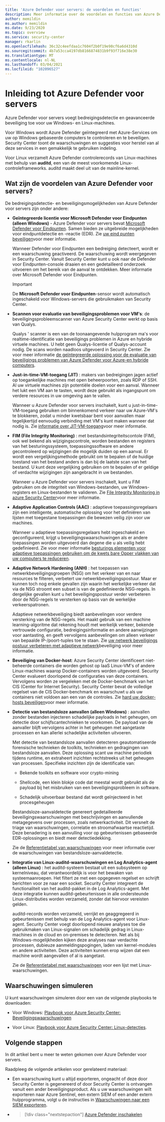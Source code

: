 ```yaml
---
title: 'Azure Defender voor servers: de voordelen en functies'
description: Meer informatie over de voordelen en functies van Azure Defender voor servers.
author: memildin
ms.author: memildin
ms.date: 9/23/2020
ms.topic: overview
ms.service: security-center
manager: rkarlin
ms.openlocfilehash: 36c32c4eefdaa1c7604f2b0f19e98cf6a6d4310d
ms.sourcegitcommit: 4b7a53cca4197db8166874831b9f93f716e38e30
ms.translationtype: MT
ms.contentlocale: nl-NL
ms.lasthandoff: 03/04/2021
ms.locfileid: "102096527"
---
```

# <a name="introduction-to-azure-defender-for-servers"></a>Inleiding tot Azure Defender voor servers

Azure Defender voor servers voegt bedreigingsdetectie en geavanceerde beveiliging toe voor uw Windows- en Linux-machines.

Voor Windows wordt Azure Defender geïntegreerd met Azure-Services om uw op Windows gebaseerde computers te controleren en te beveiligen. Security Center toont de waarschuwingen en suggesties voor herstel van al deze services in een gemakkelijk te gebruiken indeling.

Voor Linux verzamelt Azure Defender controlerecords van Linux-machines met behulp van **auditd**, een van de meest voorkomende Linux-controleframeworks. auditd maakt deel uit van de mainline-kernel. 


## <a name="what-are-the-benefits-of-azure-defender-for-servers"></a>Wat zijn de voordelen van Azure Defender voor servers?

De bedreigingsdetectie- en beveiligingsmogelijkheden van Azure Defender voor servers zijn onder andere:

- **Geïntegreerde licentie voor Microsoft Defender voor Eindpunten (alleen Windows)** - Azure Defender voor servers bevat [Microsoft Defender voor Eindpunten](https://www.microsoft.com/microsoft-365/security/endpoint-defender). Samen bieden ze uitgebreide mogelijkheden voor eindpuntdetectie en -reactie (EDR). Zie [uw eind punten beveiligen](security-center-wdatp.md)voor meer informatie.

    Wanneer Defender voor Eindpunten een bedreiging detecteert, wordt er een waarschuwing geactiveerd. De waarschuwing wordt weergegeven in Security Center. Vanuit Security Center kunt u ook naar de Defender voor Eindpunten-console draaien en een gedetailleerd onderzoek uitvoeren om het bereik van de aanval te ontdekken. Meer informatie over Microsoft Defender voor Eindpunten.

    > [!IMPORTANT]
    > De **Microsoft Defender voor Eindpunten**-sensor wordt automatisch ingeschakeld voor Windows-servers die gebruikmaken van Security Center.

- **Scannen voor evaluatie van beveiligingsproblemen voor VM's**: de beveiligingsprobleemscanner van Azure Security Center werkt op basis van Qualys. 

    Qualys ' scanner is een van de toonaangevende hulpprogram ma's voor realtime-identificatie van beveiligings problemen in Azure en hybride virtuele machines. U hebt geen Qualys-licentie of Qualys-account nodig. De scans worden naadloos uitgevoerd in Security Center. Zie voor meer informatie [de geïntegreerde oplossing voor de evaluatie van beveiligings problemen van Azure Defender voor Azure-en hybride computers](deploy-vulnerability-assessment-vm.md).

- **Just-in-time-VM-toegang (JIT)** : makers van bedreigingen jagen actief op toegankelijke machines met open beheerpoorten, zoals RDP of SSH. Al uw virtuele machines zijn potentiële doelen voor een aanval. Wanneer het lukt een VM aan te tasten, wordt deze gebruikt als ingangspunt om verdere resources in uw omgeving aan te vallen.

    Wanneer u Azure Defender voor servers inschakelt, kunt u just-in-time-VM-toegang gebruiken om binnenkomend verkeer naar uw Azure-VM's te blokkeren, zodat u minder kwetsbaar bent voor aanvallen maar tegelijkertijd eenvoudig verbinding met VM's kunt maken wanneer dat nodig is. Zie [informatie over JIT-VM-toegang](just-in-time-explained.md)voor meer informatie.

- **FIM (File Integrity Monitoring)** : met bestandsintegriteitscontole (FIM), ook wel bekend als wijzigingscontrole, worden bestanden en registers van het besturingssysteem, toepassingssoftware en andere gecontroleerd op wijzigingen die mogelijk duiden op een aanval. Er wordt een vergelijkingsmethode gebruikt om te bepalen of de huidige toestand van het bestand anders is dan bij de laatste scan van het bestand. U kunt deze vergelijking gebruiken om te bepalen of er geldige of verdachte wijzigingen zijn aangebracht in uw bestanden.

    Wanneer u Azure Defender voor servers inschakelt, kunt u FIM gebruiken om de integriteit van Windows-bestanden, uw Windows-registers en Linux-bestanden te valideren. Zie [File Integrity Monitoring in azure Security Center](security-center-file-integrity-monitoring.md)voor meer informatie.

- **Adaptive Application Controls (AAC)** : adaptieve toepassingsregelaars zijn een intelligente, automatische oplossing voor het definiëren van lijsten met toegestane toepassingen die bewezen veilig zijn voor uw machines.

    Wanneer u adaptieve toepassingsregelaars hebt ingeschakeld en geconfigureerd, krijgt u beveiligingswaarschuwingen als er andere toepassingen worden uitgevoerd dan degene die u als veilig hebt gedefinieerd. Zie voor meer informatie [besturings elementen voor adaptieve toepassingen gebruiken om de kwets bare Opper vlakken van uw computers te reduceren](security-center-adaptive-application.md).

- **Adaptive Network Hardening (ANH)** : het toepassen van netwerkbeveiligingsgroepen (NSG) om het verkeer van en naar resources te filteren, verbetert uw netwerkbeveiligingspostuur. Maar er kunnen toch nog enkele gevallen zijn waarin het werkelijke verkeer dat via de NSG stroomt een subset is van de gedefinieerde NSG-regels. In dergelijke gevallen kunt u het beveiligingspostuur verder verbeteren door de NSG-regels te versterken op basis van de werkelijke verkeerspatronen.

    Adaptieve netwerkbeveiliging biedt aanbevelingen voor verdere versterking van de NSG-regels. Het maakt gebruik van een machine learning-algoritme dat rekening houdt met werkelijk verkeer, bekende vertrouwde configuratie, bedreigingsinformatie en andere aanwijzingen voor aantasting, en geeft vervolgens aanbevelingen om alleen verkeer van bepaalde IP-/poort-tuples toe te staan. Zie [uw netwerk beveiligings postuur verbeteren met adaptieve netwerk](security-center-adaptive-network-hardening.md)beveiliging voor meer informatie.

- **Beveiliging van Docker-host**: Azure Security Center identificeert niet-beheerde containers die worden gehost op IaaS Linux-VM's of andere Linux-machines waarop Docker-containers worden uitgevoerd. Security Center evalueert doorlopend de configuraties van deze containers. Vervolgens worden ze vergeleken met de Docker-benchmark van het CIS (Center for Internet Security). Security Center bevat de volledige regelset van de CIS Docker-benchmark en waarschuwt u als uw containers niet voldoen aan een van de controles. Zie [hard uw docker-hosts beveiligen](harden-docker-hosts.md)voor meer informatie.

- **Detectie van bestandsloze aanvallen (alleen Windows)** : aanvallen zonder bestanden injecteren schadelijke payloads in het geheugen, om detectie door schijfscantechnieken te voorkomen. De payload van de aanvaller blijft vervolgens achter in het geheugen met aangetaste processen en kan allerlei schadelijke activiteiten uitvoeren.

  Met detectie van bestandsloze aanvallen detecteren geautomatiseerde forensische technieken de toolkits, technieken en gedragingen van bestandsloze aanvallen. Deze oplossing scant uw machine periodiek tijdens runtime, en extraheert inzichten rechtstreeks uit het geheugen van processen. Specifieke inzichten zijn de identificatie van: 

  - Bekende toolkits en software voor crypto-mining 

  - Shellcode, een klein blokje code dat meestal wordt gebruikt als de payload bij het misbruiken van een beveiligingsprobleem in software.

  - Schadelijk uitvoerbaar bestand dat wordt geïnjecteerd in het procesgeheugen

  Bestandsloze-aanvaldetectie genereert gedetailleerde beveiligingswaarschuwingen met beschrijvingen en aanvullende metagegevens over processen, zoals netwerkactiviteit. Dit versnelt de triage van waarschuwingen, correlatie en stroomafwaartse reactietijd. Deze benadering is een aanvulling voor op gebeurtenissen gebaseerde EDR-oplossingen en biedt meer detectiedekking.

  Zie de [Referentietabel van waarschuwingen](alerts-reference.md#alerts-windows) voor meer informatie over de waarschuwingen van bestandsloze-aanvaldetectie.

- **Integratie van Linux-auditd-waarschuwingen en Log Analytics-agent (alleen Linux)** : het auditd-systeem bestaat uit een subsysteem op kernelniveau, dat verantwoordelijk is voor het bewaken van systeemaanroepen. Het filtert ze met een opgegeven regelset en schrijft berichten voor ze naar een socket. Security Center integreert de functionaliteit van het auditd-pakket in de Log Analytics-agent. Met deze integratie kunnen auditd-gebeurtenissen in alle ondersteunde Linux-distributies worden verzameld, zonder dat hiervoor vereisten gelden.

    auditd-records worden verzameld, verrijkt en geaggregeerd in gebeurtenissen met behulp van de Log Analytics-agent voor Linux-agent. Security Center voegt doorlopend nieuwe analyses toe die gebruikmaken van Linux-signalen om schadelijk gedrag in Linux-machines in de cloud en on-premises te detecteren. Net als bij Windows-mogelijkheden kijken deze analyses naar verdachte processen, dubieuze aanmeldingspogingen, laden van kernel-modules en andere activiteiten. Deze activiteiten kunnen erop wijzen dat een machine wordt aangevallen of al is aangetast.  

    Zie de [Referentietabel met waarschuwingen](alerts-reference.md#alerts-linux) voor een lijst met Linux-waarschuwingen.


## <a name="simulating-alerts"></a>Waarschuwingen simuleren

U kunt waarschuwingen simuleren door een van de volgende playbooks te downloaden:

- Voor Windows: [Playbook voor Azure Security Center: Beveiligingswaarschuwingen](https://github.com/Azure/Azure-Security-Center/blob/master/Simulations/Azure%20Security%20Center%20Security%20Alerts%20Playbook_v2.pdf)

- Voor Linux: [Playbook voor Azure Security Center: Linux-detecties](https://github.com/Azure/Azure-Security-Center/blob/master/Simulations/Azure%20Security%20Center%20Linux%20Detections_v2.pdf).




## <a name="next-steps"></a>Volgende stappen

In dit artikel bent u meer te weten gekomen over Azure Defender voor servers. 

Raadpleeg de volgende artikelen voor gerelateerd materiaal: 

- Een waarschuwing kunt u altijd exporteren, ongeacht of deze door Security Center is gegenereerd of door Security Center is ontvangen vanuit een ander beveiligingsproduct. Als u uw waarschuwingen wilt exporteren naar Azure Sentinel, een extern SIEM of een ander extern hulpprogramma, volgt u de instructies in [Waarschuwingen naar een SIEM exporteren](continuous-export.md).

- > [!div class="nextstepaction"]
    > [Azure Defender inschakelen](enable-azure-defender.md)